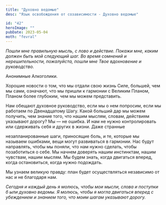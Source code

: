 ```yaml
---
title: "Духовно ведомые"
desc: "Язык освобождения от созависимости - Духовно ведомые"

id: "42"
heroImage: ""
pubDate: 2023-05-04
moth: "fevral"
---
```


_Пошли_ _мне_ _правильную_ _мысль,_ _с_ _лово_ _и_ _действие._ _Покажи_ _мне,_
_каким_ _должен_ _быть_ _мой_ _следующий_ _шаг._ _Во_ _время_ _сомнений_ _и_
_нерешительности,_ _пожалуйста,_ _пошли_ _мне_ _Твое_ _вдохновение_ _и_
_руководство._

Анонимные Алкоголики.

Хорошие новости о том, что мы отдали свою жизнь Силе, большей, чем мы сами,
означают, что мы пришли к гармонии с Великим Планом, Планом более глубоким,
чем мы можем представить.

Нам обещают духовное руководство, если мы о нем попросим, если мы работаем по
Двенадцатому Шагу. Какой больший дар мы можем получить, чем знание того, что
нашим мыслям, словам, действиям указывают дорогу? Мы — не ошибка. И нам не
нужно контролировать или сдерживать себя и других в жизни. Даже странные

незапланированные шаги, приносящие боль, и те, которые мы называем ошибками,
вещи могут развиваться в гармонии. Нас будут направлять, чтобы мы поняли, что
нам нужно сделать, чтобы позаботиться о себе. Мы начнем доверять нашим
инстинктам, нашим чувствам, нашим мыслям. Мы будем знать, когда двигаться
вперед, когда остановиться, когда нужно подождать.

Мы узнаем великую правду: план будет осуществляться независимо от нас и не
благодаря нам.

_Сегодня_ _и_ _каждый_ _день_ _я_ _молюсь,_ _чтобы_ _мои_ _мысли,_ _слова_ _и_
_поступки_ _б_ _ыли_ _духовно_ _ведомы._ _Я_ _молюсь,_ _чтобы_ _я_ _могла_
_двигаться_ _вперед_ _с_ _убеждением_ _и_ _знанием_ _того,_ _что_ _моим_
_шагам_ _указывают_ _дорогу._
